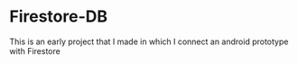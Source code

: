 # Firestore-DB
This is an early project that I made in which I connect an android prototype with Firestore 
